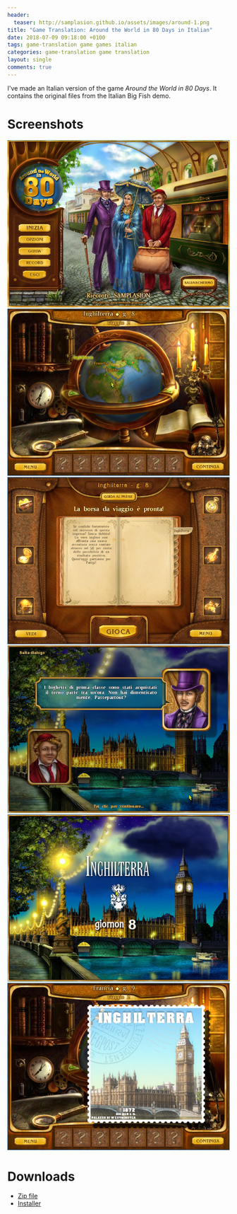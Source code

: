 ```yaml
---
header:
  teaser: http://samplasion.github.io/assets/images/around-1.png
title: "Game Translation: Around the World in 80 Days in Italian"
date: 2018-07-09 09:18:00 +0100
tags: game-translation game games italian 
categories: game-translation game translation
layout: single
comments: true
---
```

I've made an Italian version of the game *Around the World in 80 Days*. It contains the original files from the Italian Big Fish demo.

Screenshots
===========

![Around the World in 80 Days in Italian](/assets/images/around-1.png) 
![Around the World in 80 Days in Italian](/assets/images/around-2.png) 
![Around the World in 80 Days in Italian](/assets/images/around-3.png) 
![Around the World in 80 Days in Italian](/assets/images/around-4.png) 
![Around the World in 80 Days in Italian](/assets/images/around-5.png) 
![Around the World in 80 Days in Italian](/assets/images/around-6.png)

Downloads
=========

+ [Zip file](https://mega.nz/#!Nwgzzajb!mmdxrQoNsKg4rklZdpOR7ss2mrZ4ZPvbGmjUeZ5Dubw)
+ [Installer](https://mega.nz/#!tgxSXCRK!5ye4JjutRvRyS5C2Un8l7fQIsRLTG_aIJTucKJ6ItTs)

